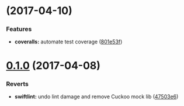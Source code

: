 <a name=""></a>
# [](https://github.com/gregswindle/HTTPCookieMessageHandler/compare/v0.1.0...v) (2017-04-10)


### Features

* **coveralls:** automate test coverage ([801e53f](https://github.com/gregswindle/HTTPCookieMessageHandler/commit/801e53f))



<a name="0.1.0"></a>
# [0.1.0](https://github.com/gregswindle/HTTPCookieMessageHandler/compare/47503e6...v0.1.0) (2017-04-08)


### Reverts

* **swiftlint:** undo lint damage and remove Cuckoo mock lib ([47503e6](https://github.com/gregswindle/HTTPCookieMessageHandler/commit/47503e6))



